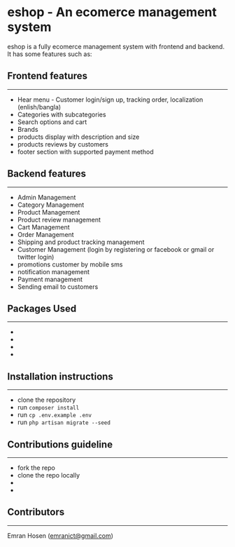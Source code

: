 


# eshop - An ecomerce management system


eshop is a fully ecomerce management system with frontend and backend. It has some features such as:

## Frontend features
---

- Hear menu - Customer login/sign up, tracking order, localization (enlish/bangla)
- Categories with subcategories
- Search options and cart
- Brands
- products display with description and size
- products reviews by customers
- footer section with supported payment method


## Backend features
---
- Admin Management
- Category Management
- Product Management
- Product review management
- Cart Management
- Order Management
- Shipping and product tracking management
- Customer Management (login by registering or facebook or gmail or twitter login)
- promotions customer by mobile sms
- notification management
- Payment management
- Sending email to customers


## Packages Used
---
- 
- 
- 
- 

## Installation instructions
---
- clone the repository
- run `composer install`
- run `cp .env.example .env`
- run `php artisan migrate --seed`

## Contributions guideline
---
- fork the repo
- clone the repo locally
- 
-


## Contributors
---
Emran Hosen (emranict@gmail.com)

